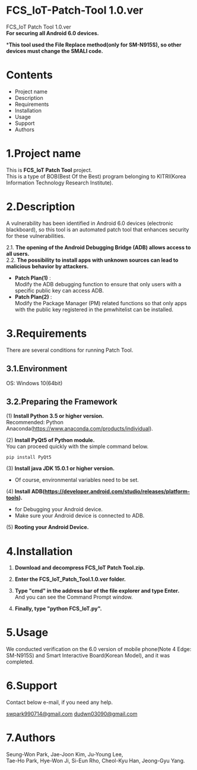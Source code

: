  FCS_IoT-Patch-Tool 1.0.ver
=============
FCS_IoT Patch Tool 1.0.ver             
**For securing all Android 6.0 devices.**         

***This tool used the File Replace method(only for SM-N915S), so other devices must change the SMALI code.**                                  


Contents
===========
* Project name       
* Description         
* Requirements         
* Installation       
* Usage        
* Support     
* Authors         
               
               
               
1.Project name      
===================
This is **FCS_IoT Patch Tool** project.           
This is a type of BOB(Best Of the Best) program belonging to KITRI(Korea Information Technology Research Institute).          
                 
                 
                 
2.Description
==================
A vulnerability has been identified in Android 6.0 devices (electronic blackboard), so this tool is an automated patch tool that enhances security for these vulnerabilities.

2.1. **The opening of the Android Debugging Bridge (ADB) allows access to all users.**          
2.2. **The possibility to install apps with unknown sources can lead to malicious behavior by attackers.**
 * **Patch Plan(1)** :            
Modify the ADB debugging function to ensure that only users with a specific public key can access ADB.            
 * **Patch Plan(2)** :               
Modify the Package Manager (PM) related functions so that only apps with the public key registered in the pmwhitelist can be installed.

                 
                 
3.Requirements
================
There are several conditions for running Patch Tool.

3.1.Environment
-----------------
OS: Windows 10(64bit)          

3.2.Preparing the Framework
-------------------------

(1) **Install Python 3.5 or higher version.**             
Recommended: Python Anaconda(https://www.anaconda.com/products/individual).
             
(2) **Install PyQt5 of Python module.**           
You can proceed quickly with the simple command below.

```
pip install PyQt5
```

(3) **Install java JDK 15.0.1 or higher version.**            
* Of course, environmental variables need to be set.

(4) **Install ADB(https://developer.android.com/studio/releases/platform-tools).**        
* for Debugging your Android device.
* Make sure your Android device is connected to ADB.

(5) **Rooting your Android Device.**         
          
                
                   
4.Installation
================
1. **Download and decompress FCS_IoT Patch Tool.zip.**          

2. **Enter the FCS_IoT_Patch_Tool.1.0.ver folder.**          

3. **Type "cmd" in the address bar of the file explorer and type Enter.**            
And you can see the Command Prompt window.            

4. **Finally, type "python FCS_IoT.py".**           



5.Usage     
===================
We conducted verification on the 6.0 version of mobile phone(Note 4 Edge: SM-N915S)
and Smart Interactive Board(Korean Model), and it was completed.



6.Support
================
Contact below e-mail, if you need any help. 

swpark990714@gmail.com
dudwn03090@gmail.com

7.Authors
================
Seung-Won Park, Jae-Joon Kim, Ju-Young Lee,                       
Tae-Ho Park, Hye-Won Ji, Si-Eun Rho, Cheol-Kyu Han, Jeong-Gyu Yang.



